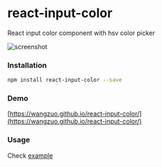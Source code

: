 # react-input-color
React input color component with hsv color picker

![screenshot](https://raw.githubusercontent.com/wangzuo/react-input-color/master/screenshot.png)
### Installation
``` sh
npm install react-input-color --save
```
### Demo
[https://wangzuo.github.io/react-input-color/](https://wangzuo.github.io/react-input-color/)
### Usage
Check [example](https://github.com/wangzuo/react-input-color/blob/master/example/app.js)
